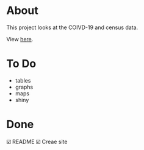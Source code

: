# About
This project looks at the COIVD-19 and census data. 

View [here](https://rbolt13.github.io/covid19/).

# To Do
* tables
* graphs 
* maps
* shiny

# Done 
☑️ README
☑️ Creae site
